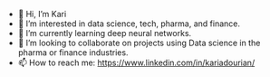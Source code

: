 - 👋 Hi, I’m Kari
- 👀 I’m interested in data science, tech, pharma, and finance. 
- 🌱 I’m currently learning deep neural networks. 
- 💞️ I’m looking to collaborate on projects using Data science in the pharma or finance industries. 
- 📫 How to reach me: https://www.linkedin.com/in/kariadourian/

<!---
adourian/adourian is a ✨ special ✨ repository because its `README.md` (this file) appears on your GitHub profile.
You can click the Preview link to take a look at your changes.
--->
